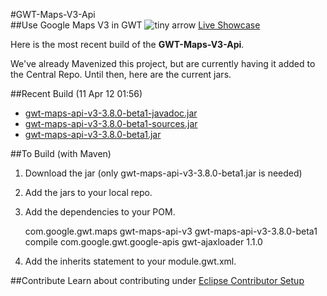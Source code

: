 #GWT-Maps-V3-Api   
##Use Google Maps V3 in GWT  ![tiny arrow](http://www.lirmm.fr/bib-icons/Stanford/arrow.small.rightT.gif "tiny arrow")  [Live Showcase](http://gonevertical-apis.appspot.com/)

Here is the most recent build of the **GWT-Maps-V3-Api**.

We've already Mavenized this project, but are currently having it added to the Central Repo. Until then, here are the current jars.

##Recent Build (11 Apr 12 01:56)

- [gwt-maps-api-v3-3.8.0-beta1-javadoc.jar](http://www.lustforge.com/GWT/gwt-maps-api-v3-3.8.0-beta1-SNAPSHOT-javadoc.jar)
- [gwt-maps-api-v3-3.8.0-beta1-sources.jar](http://www.lustforge.com/GWT/gwt-maps-api-v3-3.8.0-beta1-SNAPSHOT-sources.jar)
- [gwt-maps-api-v3-3.8.0-beta1.jar](http://www.lustforge.com/GWT/gwt-maps-api-v3-3.8.0-beta1-SNAPSHOT.jar)


##To Build (with Maven)

1. Download the jar (only gwt-maps-api-v3-3.8.0-beta1.jar is needed)
2. Add the jars to your local repo.
3. Add the dependencies to your POM.

	<!-- GWT Maps API V3 -->
	<dependency>
		<groupId>com.google.gwt.maps</groupId>
		<artifactId>gwt-maps-api-v3</artifactId>
		<version>gwt-maps-api-v3-3.8.0-beta1</version>
		<scope>compile</scope>
	</dependency>

	<!-- Other Google -->
	<dependency>
		<groupId>com.google.gwt.google-apis</groupId>
		<artifactId>gwt-ajaxloader</artifactId>
		<version>1.1.0</version>
	</dependency>
4. Add the inherits statement to your module.gwt.xml.

	<inherits name='com.google.gwt.maps.Apis_Google_Maps' />


##Contribute
Learn about contributing under [Eclipse Contributor Setup](https://github.com/branflake2267/GWT-Maps-V3-Api/wiki/Eclipse-Contributor-Setup)